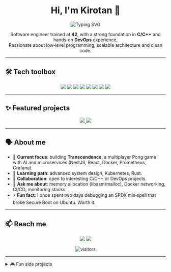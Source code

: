 <h1 align="center">Hi, I'm Kirotan 👋</h1>

<p align="center">
  <img src="https://readme-typing-svg.demolab.com/?font=Fira+Code&size=28&pause=1000&color=F3F3F3&center=true&vCenter=true&width=600&lines=42-trained+Software+Engineer;C%2FC%2B%2B+%E2%80%A2+DevOps+%E2%80%A2+Docker+fan;Always+building,+always+learning" alt="Typing SVG" />
</p>

<p align="center">
  Software engineer trained at <strong>42</strong>, with a strong foundation in <strong>C/C++</strong> and hands‑on <strong>DevOps</strong> experience.<br>
  Passionate about low‑level programming, scalable architecture and clean code.
</p>

---

## 🛠️ Tech toolbox

<div align="center">
  <img src="https://img.shields.io/badge/C-A8B9CC?style=for-the-badge&logo=c&logoColor=white"/>
  <img src="https://img.shields.io/badge/C++-00599C?style=for-the-badge&logo=cplusplus&logoColor=white"/>
  <img src="https://img.shields.io/badge/JavaScript-F7DF1E?style=for-the-badge&logo=javascript&logoColor=black"/>
  <img src="https://img.shields.io/badge/Docker-2496ED?style=for-the-badge&logo=docker&logoColor=white"/>
  <img src="https://img.shields.io/badge/Prometheus-E6522C?style=for-the-badge&logo=prometheus&logoColor=white"/>
  <img src="https://img.shields.io/badge/Grafana-F46800?style=for-the-badge&logo=grafana&logoColor=white"/>
  <img src="https://img.shields.io/badge/Nginx-009639?style=for-the-badge&logo=nginx&logoColor=white"/>
  <img src="https://img.shields.io/badge/SQLite-003B57?style=for-the-badge&logo=sqlite&logoColor=white"/>
</div>

---

## ✨ Featured projects

<p align="center">
  <a href="https://github.com/Kirotan/Transcendence">
    <img src="https://github-readme-stats.vercel.app/api/pin/?username=Kirotan&repo=Transcendence&theme=radical" />
  </a>
  <a href="https://github.com/Kirotan/libasm">
    <img src="https://github-readme-stats.vercel.app/api/pin/?username=Kirotan&repo=libasm&theme=radical" />
  </a>
</p>

---

## 🗣️ About me

* 🔭 **Current focus**: building **Transcendence**, a multiplayer Pong game with AI and microservices (NestJS, React, Docker, Prometheus, Grafana).
* 🧠 **Learning path**: advanced system design, Kubernetes, Rust.
* 🤝 **Collaboration**: open to interesting C/C++ or DevOps projects.
* 💬 **Ask me about**: memory allocation (libasm/malloc), Docker networking, CI/CD, monitoring stacks.
* ⚡ **Fun fact**: I once spent two days debugging an SPDX mis‑spell that broke Secure Boot on Ubuntu. Worth it.

---

## 📫 Reach me

<p align="center">
  <a href="https://linkedin.com/in/kirotan"><img src="https://img.shields.io/badge/LinkedIn-%230077B5.svg?style=for-the-badge&logo=linkedin&logoColor=white"/></a>
  <a href="mailto:kirotan@example.com"><img src="https://img.shields.io/badge/Email-D14836?style=for-the-badge&logo=gmail&logoColor=white"/></a>
</p>

<p align="center">
  <img src="https://komarev.com/ghpvc/?username=Kirotan&style=flat-square" alt="visitors"/>
</p>

---

<details>
  <summary>🎮 Fun side projects</summary>
  <ul>
    <li><strong>Fish On Fire</strong> – a 2D OpenGL game where fish avoid mankind’s pollution (C++)</li>
    <li><strong>Dalle‑cli</strong> – shell tool to generate images with DALL‑E (Python, OpenAI API)</li>
  </ul>
</details>
